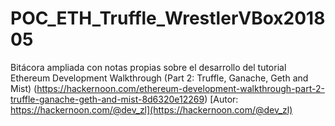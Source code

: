 # POC_ETH_Truffle_WrestlerVBox201805
Bitácora ampliada con notas propias sobre el desarrollo del tutorial Ethereum Development Walkthrough (Part 2: Truffle, Ganache, Geth and Mist) (https://hackernoon.com/ethereum-development-walkthrough-part-2-truffle-ganache-geth-and-mist-8d6320e12269)
[Autor: https://hackernoon.com/@dev_zl](https://hackernoon.com/@dev_zl)
